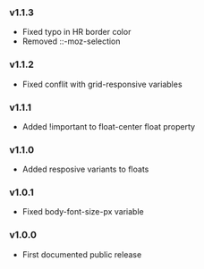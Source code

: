 ### v1.1.3

- Fixed typo in HR border color
- Removed ::-moz-selection

### v1.1.2

- Fixed conflit with grid-responsive variables

### v1.1.1

- Added !important to float-center float property

### v1.1.0

- Added resposive variants to floats

### v1.0.1

- Fixed body-font-size-px variable

### v1.0.0

- First documented public release